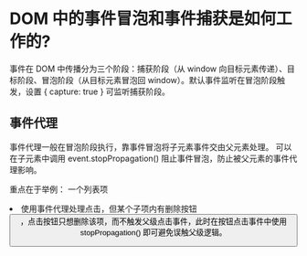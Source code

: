 # DOM 中的事件冒泡和事件捕获是如何工作的?

事件在 DOM 中传播分为三个阶段：捕获阶段（从 window 向目标元素传递）、目标阶段、冒泡阶段（从目标元素冒泡回 window）。默认事件监听在冒泡阶段触发，设置 { capture: true } 可监听捕获阶段。

## 事件代理
事件代理一般在冒泡阶段执行，靠事件冒泡将子元素事件交由父元素处理。
可以在子元素中调用 event.stopPropagation() 阻止事件冒泡，防止被父元素的事件代理影响。

重点在于举例：
一个列表项 <li> 使用事件代理处理点击，但某个子项内有删除按钮 <button>，点击按钮只想删除该项，而不触发父级点击事件，此时在按钮点击事件中使用 stopPropagation() 即可避免误触父级逻辑。